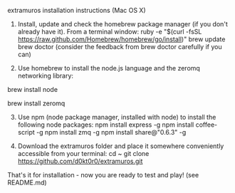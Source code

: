 extramuros installation instructions (Mac OS X)

1. Install, update and check the homebrew package manager (if you don't already have it).  From a terminal window:
ruby -e "$(curl -fsSL https://raw.github.com/Homebrew/homebrew/go/install)"
brew update
brew doctor (consider the feedback from brew doctor carefully if you can)

2. Use homebrew to install the node.js language and the zeromq networking library:

brew install node

brew install zeromq

3. Use npm (node package manager, installed with node) to install the following node packages:
npm install express -g
npm install coffee-script -g
npm install zmq -g
npm install share@"0.6.3" -g

4. Download the extramuros folder and place it somewhere conveniently accessible from your terminal:
cd ~
git clone https://github.com/d0kt0r0/extramuros.git

That's it for installation - now you are ready to test and play! (see README.md)
